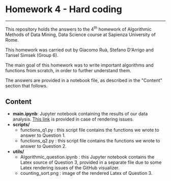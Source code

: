 # Homework 4 - Hard coding
---

This repository holds the answers to the 4<sup>th</sup> homework of Algorithmic Methods of Data Mining, Data Science course at Sapienza University of Rome. 

This homework was carried out by Giacomo Ruà, Stefano D'Arrigo and Tansel Simsek (Group 6). 

The main goal of this homework was to write important algorithms and functions from scratch, in order to further understand them. 

The answers are provided in a notebook file, as described in the "Content" section that follows.


## Content

- **main.ipynb**: Jupyter notebook containing the results of our data analysis. [This link](https://nbviewer.jupyter.org/github/stdrr/ADM-HW4/blob/main/main.ipynb) is provided in case of rendering issues.
- **scripts/**
    - functions_q1.py : this script file contains the functions we wrote to answer to Question 1.
    - functions_q2.py : this script file contains the functions we wrote to answer to Question 2.
- **utils/**
    - Algorithmic_question.ipynb : this Jupyter notebook contains the Latex source of Question 3, provided in a separate file due to some Latex rendering issues of the GitHub visualizer. 
    - counting_sort.png : image of the rendered Latex of Question 3.